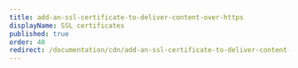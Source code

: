 ```yaml
---
title: add-an-ssl-certificate-to-deliver-content-over-https
displayName: SSL certificates
published: true
order: 40
redirect: /documentation/cdn/add-an-ssl-certificate-to-deliver-content-over-https
---
```

